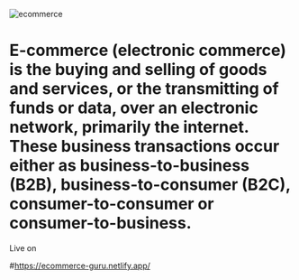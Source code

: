 

![ecommerce](https://user-images.githubusercontent.com/59472229/145668789-31a628d0-0946-443e-b261-cbc370b40be5.jpg)



# E-commerce (electronic commerce) is the buying and selling of goods and services, or the transmitting of funds or data, over an electronic network, primarily the internet. These business transactions occur either as business-to-business (B2B), business-to-consumer (B2C), consumer-to-consumer or consumer-to-business.


Live on 


#https://ecommerce-guru.netlify.app/
